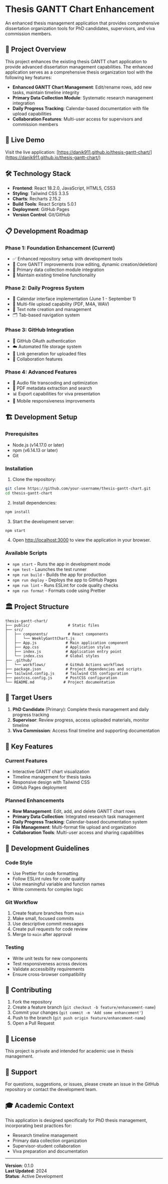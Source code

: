 # Thesis GANTT Chart Enhancement

An enhanced thesis management application that provides comprehensive dissertation organization tools for PhD candidates, supervisors, and viva commission members.

## 🎯 Project Overview

This project enhances the existing thesis GANTT chart application to provide advanced dissertation management capabilities. The enhanced application serves as a comprehensive thesis organization tool with the following key features:

- **Enhanced GANTT Chart Management**: Edit/rename rows, add new tasks, maintain timeline integrity
- **Primary Data Collection Module**: Systematic research management integration
- **Daily Progress Tracking**: Calendar-based documentation with file upload capabilities
- **Collaboration Features**: Multi-user access for supervisors and commission members

## 🚀 Live Demo

Visit the live application: [https://danik911.github.io/thesis-gantt-chart/](https://danik911.github.io/thesis-gantt-chart/)

## 🛠️ Technology Stack

- **Frontend**: React 18.2.0, JavaScript, HTML5, CSS3
- **Styling**: Tailwind CSS 3.3.5
- **Charts**: Recharts 2.15.2
- **Build Tools**: React Scripts 5.0.1
- **Deployment**: GitHub Pages
- **Version Control**: Git/GitHub

## 📋 Development Roadmap

### Phase 1: Foundation Enhancement (Current)
- ✅ Enhanced repository setup with development tools
- 🔄 Core GANTT improvements (row editing, dynamic creation/deletion)
- 🔄 Primary data collection module integration
- 🔄 Maintain existing timeline functionality

### Phase 2: Daily Progress System
- 📅 Calendar interface implementation (June 1 - September 1)
- 📁 Multi-file upload capability (PDF, M4A, WAV)
- 📝 Text note creation and management
- 🗂️ Tab-based navigation system

### Phase 3: GitHub Integration
- 🔐 GitHub OAuth authentication
- ☁️ Automated file storage system
- 🔗 Link generation for uploaded files
- 👥 Collaboration features

### Phase 4: Advanced Features
- 🎵 Audio file transcoding and optimization
- 📄 PDF metadata extraction and search
- 📊 Export capabilities for viva presentation
- 📱 Mobile responsiveness improvements

## 🏗️ Development Setup

### Prerequisites

- Node.js (v14.17.0 or later)
- npm (v6.14.13 or later)
- Git

### Installation

1. Clone the repository:
```bash
git clone https://github.com/your-username/thesis-gantt-chart.git
cd thesis-gantt-chart
```

2. Install dependencies:
```bash
npm install
```

3. Start the development server:
```bash
npm start
```

4. Open [http://localhost:3000](http://localhost:3000) to view the application in your browser.

### Available Scripts

- `npm start` - Runs the app in development mode
- `npm test` - Launches the test runner
- `npm run build` - Builds the app for production
- `npm run deploy` - Deploys the app to GitHub Pages
- `npm run lint` - Runs ESLint for code quality checks
- `npm run format` - Formats code using Prettier

## 🏛️ Project Structure

```
thesis-gantt-chart/
├── public/                 # Static files
├── src/
│   ├── components/         # React components
│   │   └── WeeklyGanttChart.js
│   ├── App.js             # Main application component
│   ├── App.css            # Application styles
│   ├── index.js           # Application entry point
│   └── index.css          # Global styles
├── .github/
│   └── workflows/         # GitHub Actions workflows
├── package.json           # Project dependencies and scripts
├── tailwind.config.js     # Tailwind CSS configuration
├── postcss.config.js      # PostCSS configuration
└── README.md             # Project documentation
```

## 👥 Target Users

1. **PhD Candidate** (Primary): Complete thesis management and daily progress tracking
2. **Supervisor**: Review progress, access uploaded materials, monitor timeline
3. **Viva Commission**: Access final timeline and supporting documentation

## 🎯 Key Features

### Current Features
- Interactive GANTT chart visualization
- Timeline management for thesis tasks
- Responsive design with Tailwind CSS
- GitHub Pages deployment

### Planned Enhancements
- **Row Management**: Edit, add, and delete GANTT chart rows
- **Primary Data Collection**: Integrated research task management
- **Daily Progress Tracking**: Calendar-based documentation system
- **File Management**: Multi-format file upload and organization
- **Collaboration Tools**: Multi-user access and sharing capabilities

## 🔧 Development Guidelines

### Code Style
- Use Prettier for code formatting
- Follow ESLint rules for code quality
- Use meaningful variable and function names
- Write comments for complex logic

### Git Workflow
1. Create feature branches from `main`
2. Make small, focused commits
3. Use descriptive commit messages
4. Create pull requests for code review
5. Merge to `main` after approval

### Testing
- Write unit tests for new components
- Test responsiveness across devices
- Validate accessibility requirements
- Ensure cross-browser compatibility

## 📝 Contributing

1. Fork the repository
2. Create a feature branch (`git checkout -b feature/enhancement-name`)
3. Commit your changes (`git commit -m 'Add some enhancement'`)
4. Push to the branch (`git push origin feature/enhancement-name`)
5. Open a Pull Request

## 📄 License

This project is private and intended for academic use in thesis management.

## 🤝 Support

For questions, suggestions, or issues, please create an issue in the GitHub repository or contact the development team.

## 🎓 Academic Context

This application is designed specifically for PhD thesis management, incorporating best practices for:
- Research timeline management
- Primary data collection organization
- Supervisor-student collaboration
- Viva preparation and documentation

---

**Version**: 0.1.0  
**Last Updated**: 2024  
**Status**: Active Development 